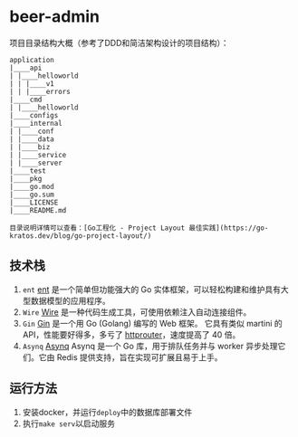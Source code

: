 # beer-admin

项目目录结构大概（参考了DDD和简洁架构设计的项目结构）：

```
application
|____api
| |____helloworld
| | |____v1
| | |____errors
|____cmd
| |____helloworld
|____configs
|____internal
| |____conf
| |____data
| |____biz
| |____service
| |____server
|____test
|____pkg
|____go.mod
|____go.sum
|____LICENSE
|____README.md
```

`目录说明详情可以查看：[Go工程化 - Project Layout 最佳实践](https://go-kratos.dev/blog/go-project-layout/)`

## 技术栈

1. `ent` [ent](https://entgo.io/) 是一个简单但功能强大的 Go 实体框架，可以轻松构建和维护具有大型数据模型的应用程序。
2. `Wire` [Wire](https://github.com/google/wire) 是一种代码生成工具，可使用依赖注入自动连接组件。
3.  `Gin` [Gin](https://gin-gonic.com/) 是一个用 Go (Golang) 编写的 Web 框架。 它具有类似 martini 的
  API，性能要好得多，多亏了 [httprouter](https://github.com/julienschmidt/httprouter)，速度提高了 40 倍。
4. `Asynq` [Asynq](https://github.com/hibiken/asynq) Asynq 是一个 Go 库，用于排队任务并与 worker 异步处理它们。它由 Redis
  提供支持，旨在实现可扩展且易于上手。

## 运行方法

1. 安装docker，并运行`deploy`中的数据库部署文件
2. 执行`make serv`以启动服务
